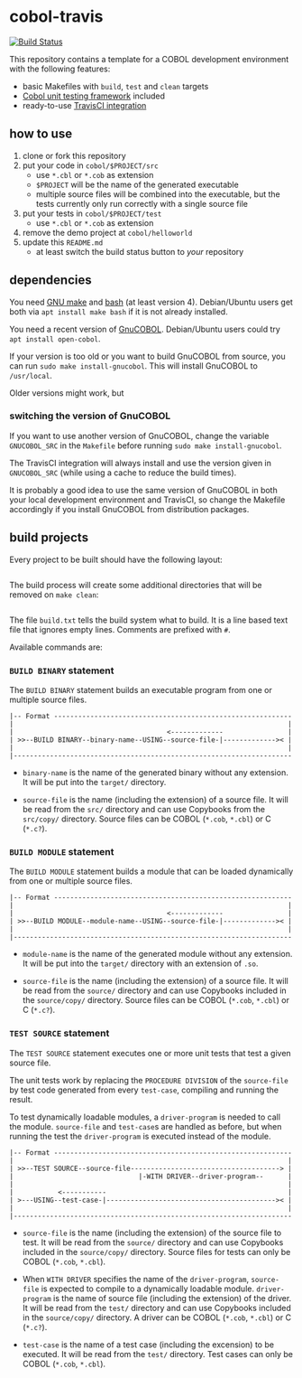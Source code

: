 cobol-travis
============

[![Build Status](https://travis-ci.org/mmitch/cobol-travis.svg?branch=master)](https://travis-ci.org/mmitch/cobol-travis)

This repository contains a template for a COBOL development
environment with the following features:

- basic Makefiles with ``build``, ``test`` and ``clean`` targets
- [Cobol unit testing framework](https://github.com/neopragma/cobol-unit-test)
  included
- ready-to-use [TravisCI integration](https://travis-ci.org)


how to use
----------
 
1. clone or fork this repository
2. put your code in ``cobol/$PROJECT/src``
   - use ``*.cbl`` or ``*.cob`` as extension
   - ``$PROJECT`` will be the name of the generated executable
   - multiple source files will be combined into the executable, but
     the tests currently only run correctly with a single source file
3. put your tests in ``cobol/$PROJECT/test``
   - use ``*.cbl`` or ``*.cob`` as extension
4. remove the demo project at ``cobol/helloworld``
5. update this ``README.md``
   - at least switch the build status button to _your_ repository


dependencies
------------

You need [GNU make](http://www.gnu.org/software/make/) and
[bash](http://tiswww.case.edu/php/chet/bash/bashtop.html) (at least
version 4).  Debian/Ubuntu users get both via ``apt install make
bash`` if it is not already installed.

You need a recent version of [GnuCOBOL](https://savannah.gnu.org/projects/gnucobol).
Debian/Ubuntu users could try ``apt install open-cobol``.

If your version is too old or you want to build GnuCOBOL from source,
you can run ``sudo make install-gnucobol``.  This will install
GnuCOBOL to ``/usr/local``.

Older versions might work, but 

### switching the version of GnuCOBOL

If you want to use another version of GnuCOBOL, change the variable
``GNUCOBOL_SRC`` in the ``Makefile`` before running ``sudo make
install-gnucobol``.

The TravisCI integration will always install and use the version given
in ``GNUCOBOL_SRC`` (while using a cache to reduce the build times).

It is probably a good idea to use the same version of GnuCOBOL in both
your local development environment and TravisCI, so change the
Makefile accordingly if you install GnuCOBOL from distribution
packages.


build projects
--------------

Every project to be built should have the following layout:

```

```

The build process will create some additional directories that will be
removed on ``make clean``:

```

```

The file ``build.txt`` tells the build system what to build.  It is a
line based text file that ignores empty lines.  Comments are
prefixed with ``#``.

Available commands are:

### `BUILD BINARY` statement

The `BUILD BINARY` statement builds an executable program
from one or multiple source files.

```
|-- Format -----------------------------------------------------------
|                                                                    |
|                                      <-------------                |
| >>--BUILD BINARY--binary-name--USING--source-file-|------------->< |
|                                                                    |
|---------------------------------------------------------------------
```

* `binary-name` is the name of the generated binary without any extension.
  It will be put into the `target/` directory.
 

* `source-file` is the name (including the extension) of a source file.
  It will be read from the `src/` directory and can use Copybooks from the
  `src/copy/` directory.
  Source files can be COBOL (`*.cob`,  `*.cbl`) or C (`*.c?`).


### `BUILD MODULE` statement

The `BUILD MODULE` statement builds a module that can be loaded 
dynamically
from one or multiple source files.

```
|-- Format -----------------------------------------------------------
|                                                                    |
|                                      <-------------                |
| >>--BUILD MODULE--module-name--USING--source-file-|------------->< |
|                                                                    |
|---------------------------------------------------------------------
```

* `module-name` is the name of the generated module without any extension.
  It will be put into the `target/` directory with an extension of `.so`.

* `source-file` is the name (including the extension) of a source file.
  It will be read from the `source/` directory and can use Copybooks
  included in the `source/copy/` directory.
  Source files can be COBOL (`*.cob`,  `*.cbl`) or C (`*.c?`).

### `TEST SOURCE` statement

The `TEST SOURCE` statement executes one or more unit tests
that test a given source file.

The unit tests work by replacing the `PROCEDURE DIVISION` of the 
`source-file`
by test code generated from every `test-case`, compiling and running the 
result.

To test dynamically loadable modules, a `driver-program` is needed to call
the module.  `source-file` and `test-case`s are handled as before, but 
when
running the test the `driver-program` is executed instead of the module.

```
|-- Format -----------------------------------------------------------
|                                                                    |
| >>--TEST SOURCE--source-file-------------------------------------> |
|                               |-WITH DRIVER--driver-program--      |
|                                                                    |
|           <-----------                                             |
| >---USING--test-case-|------------------------------------------>< |
|                                                                    |
|---------------------------------------------------------------------
```

* `source-file` is the name (including the extension) of the source file
  to test.
  It will be read from the `source/` directory and can use Copybooks
  included in the `source/copy/` directory.
  Source files for tests can only be COBOL (`*.cob`,  `*.cbl`).

* When `WITH DRIVER` specifies the name of the `driver-program`, 
`source-file`
  is expected to compile to a dynamically loadable module.
  `driver-program` is the name of source file (including the extension)
  of the driver.
  It will be read from the `test/` directory and can use Copybooks
  included in the `source/copy/` directory.
  A driver can be COBOL (`*.cob`,  `*.cbl`) or C (`*.c?`).

* `test-case` is the name of a test case (including the excension)
  to be executed.
  It will be read from the `test/` directory.
  Test cases can only be COBOL (`*.cob`,  `*.cbl`).
